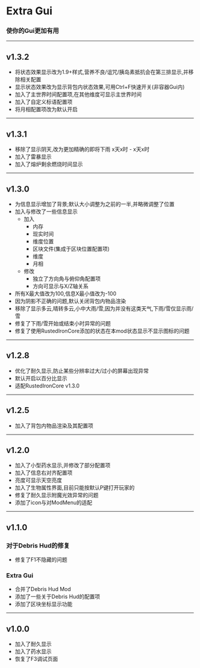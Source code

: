 # Extra Gui
### 使你的Gui更加有用

---

## v1.3.2
* 将状态效果显示改为1.9+样式,营养不良/诅咒/胰岛素抵抗会在第三排显示,并移除相关配置
* 显示状态效果改为显示背包内状态效果,可用Ctrl+F快速开关(非容器Gui内)
* 加入了主世界时间配置项,在其他维度可显示主世界时间
* 加入了自定义标语配置项
* 将月相配置项改为默认开启

---

## v1.3.1
* 移除了显示阴天,改为更加精确的即将下雨 x天x时 - x天x时
* 加入了雷暴显示
* 加入了熔炉剩余燃烧时间显示

---

## v1.3.0
* 为信息显示增加了背景;默认大小调整为之前的一半,并略微调整了位置
* 加入与修改了一些信息显示
  * 加入
    * 内存
    * 现实时间
    * 维度位置
    * 区块文件(集成于区块位置配置项)
    * 维度
    * 月相
  * 修改
    * 独立了方向角与俯仰角配置项
    * 方向可显示与X/Z轴关系
* 所有X最大值改为100,信息X最小值改为-100
* 因为阴影不正确的问题,默认关闭背包内物品渲染
* 移除了显示多云,晴转多云,小中大雨/雪,因为并没有这类天气,下雨/雪仅显示雨/雪
* 修复了下雨/雪开始或结束小时异常的问题
* 修复了使用RustedIronCore添加的状态在本mod状态显示不显示图标的问题


---

## v1.2.8
* 优化了耐久显示,防止某些分辨率过大/过小的屏幕出现异常
* 默认开启以百分比显示
* 适配RustedIronCore v1.3.0

---

## v1.2.5
* 加入了背包内物品渲染及其配置项

---

## v1.2.0
* 加入了小型药水显示,并修改了部分配置项
* 加入了信息右对齐配置项
* 亮度可显示天空亮度
* 加入了生物属性界面,目前只能按默认P键打开玩家的
* 修复了耐久显示附魔光效异常的问题
* 添加了icon与对ModMenu的适配

---



## v1.1.0
### 对于Debris Hud的修复
* 修复了F1不隐藏的问题
### Extra Gui
* 合并了Debris Hud Mod
* 添加了一些关于Debris Hud的配置项
* 添加了区块坐标显示功能


---

## v1.0.0
* 加入了耐久显示
* 加入了药水显示
* 恢复了F3调试页面